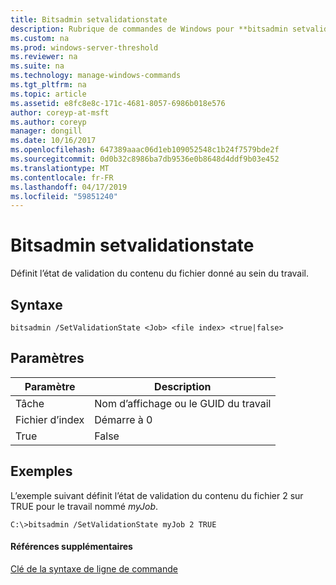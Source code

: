 ```yaml
---
title: Bitsadmin setvalidationstate
description: Rubrique de commandes de Windows pour **bitsadmin setvalidationstate** -définit l’état de validation du contenu du fichier donné au sein du travail.
ms.custom: na
ms.prod: windows-server-threshold
ms.reviewer: na
ms.suite: na
ms.technology: manage-windows-commands
ms.tgt_pltfrm: na
ms.topic: article
ms.assetid: e8fc8e8c-171c-4681-8057-6986b018e576
author: coreyp-at-msft
ms.author: coreyp
manager: dongill
ms.date: 10/16/2017
ms.openlocfilehash: 647389aaac06d1eb109052548c1b24f7579bde2f
ms.sourcegitcommit: 0d0b32c8986ba7db9536e0b8648d4ddf9b03e452
ms.translationtype: MT
ms.contentlocale: fr-FR
ms.lasthandoff: 04/17/2019
ms.locfileid: "59851240"
---
```

# <a name="bitsadmin-setvalidationstate"></a>Bitsadmin setvalidationstate



Définit l’état de validation du contenu du fichier donné au sein du travail.

## <a name="syntax"></a>Syntaxe

```
bitsadmin /SetValidationState <Job> <file index> <true|false> 
```

## <a name="parameters"></a>Paramètres

|Paramètre|Description|
|---------|-----------|
|Tâche|Nom d’affichage ou le GUID du travail|
|Fichier d’index|Démarre à 0|
|True|False|A la valeur TRUE si le contenu du fichier est valide, sinon la valeur FALSE|

## <a name="BKMK_examples"></a>Exemples

L’exemple suivant définit l’état de validation du contenu du fichier 2 sur TRUE pour le travail nommé *myJob*.
```
C:\>bitsadmin /SetValidationState myJob 2 TRUE 
```

#### <a name="additional-references"></a>Références supplémentaires

[Clé de la syntaxe de ligne de commande](command-line-syntax-key.md)